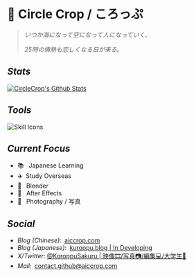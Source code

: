 # 👋 Circle Crop / ころっぷ

> _いつか海になって空になって人になっていく、_
>
> _25時の情熱も恋しくなる日が来る。_

## _Stats_

[![CircleCrop's Github Stats](https://github-readme-stats.vercel.app/api?username=CircleCrop&count_private=true&show_icons=true&theme=transparent)](https://github.com/CircleCrop)

## _Tools_

![Skill Icons](https://aiccrop.com/wp-content/uploads/2024/11/00000fbe-0ff9-75b7-47d3-8b80481c7d6f.svg)

## _Current Focus_

- 📚&ensp; Japanese Learning
- ✈️&ensp;Study Overseas
- 📐&ensp; Blender
- 🎨&ensp; After Effects
- 📸&ensp; Photography / 写真

## _Social_

- _Blog (Chinese)_:&ensp;[aiccrop.com](https://aiccrop.com)
- _Blog (Japanese)_:&ensp;[kuroppu.blog | In Developing](https://kuroppu.blog)
- _X/Twitter_: [@KoroppuSakuru | 映像🎞️/写真📷/編集💻/大学生🏫](https://x.com/KoroppuSakuru)
- _Mail_:&ensp;[contact.github@aiccrop.com](mailto:contact-github@aiccrop.com)


